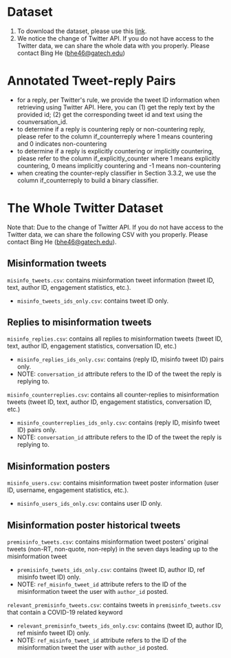 
# Dataset

1. To download the dataset, please use this [link](https://sites.google.com/view/websci2023-social-correction/home).
2. We notice the change of Twitter API. If you do not have access to the Twitter data, we can share the whole data with you properly. Please contact Bing He (bhe46@gatech.edu)


# Annotated Tweet-reply Pairs

* for a reply, per Twitter's rule, we provide the tweet ID information when retrieving using Twitter API. Here, you can (1) get the reply text by the provided id; (2) get the corresponding tweet id and text using the counversation_id.
* to determine if a reply is countering reply or non-countering reply, please refer to the column if_counterreply where 1 means countering and 0 indicates non-countering
* to determine if a reply is explicitly countering or implicitly countering, please refer to the column if_explicitly_counter where 1 means explicitly countering, 0 means implicitly countering and -1 means non-countering
* when creating the counter-reply classifier in Section 3.3.2, we use the column if_counterreply to build a binary classifier.

# The Whole Twitter Dataset

Note that: Due to the change of Twitter API. If you do not have access to the Twitter data, we can share the following CSV with you properly. Please contact Bing He (bhe46@gatech.edu). 

## Misinformation tweets

`misinfo_tweets.csv`: contains misinformation tweet information (tweet ID, text, author ID, engagement statistics, etc.).
* `misinfo_tweets_ids_only.csv`: contains tweet ID only.

## Replies to misinformation tweets

`misinfo_replies.csv`: contains all replies to misinformation tweets (tweet ID, text, author ID, engagement statistics, conversation ID, etc.)
* `misinfo_replies_ids_only.csv`: contains (reply ID, misinfo tweet ID) pairs only.
* NOTE: `conversation_id` attribute refers to the ID of the tweet the reply is replying to.

`misinfo_counterreplies.csv`: contains all counter-replies to misinformation tweets (tweet ID, text, author ID, engagement statistics, conversation ID, etc.)
* `misinfo_counterreplies_ids_only.csv`: contains (reply ID, misinfo tweet ID) pairs only.
* NOTE: `conversation_id` attribute refers to the ID of the tweet the reply is replying to.

## Misinformation posters

`misinfo_users.csv`: contains misinformation tweet poster information (user ID, username, engagement statistics, etc.).
* `misinfo_users_ids_only.csv`: contains user ID only.

## Misinformation poster historical tweets

`premisinfo_tweets.csv`: contains misinformation tweet posters' original tweets (non-RT, non-quote, non-reply) in the seven days leading up to the misinformation tweet
* `premisinfo_tweets_ids_only.csv`: contains (tweet ID, author ID, ref misinfo tweet ID) only.
* NOTE: `ref_misinfo_tweet_id` attribute refers to the ID of the misinformation tweet the user with `author_id` posted.

`relevant_premisinfo_tweets.csv`: contains tweets in `premisinfo_tweets.csv` that contain a COVID-19 related keyword
* `relevant_premisinfo_tweets_ids_only.csv`: contains (tweet ID, author ID, ref misinfo tweet ID) only.
* NOTE: `ref_misinfo_tweet_id` attribute refers to the ID of the misinformation tweet the user with `author_id` posted.
